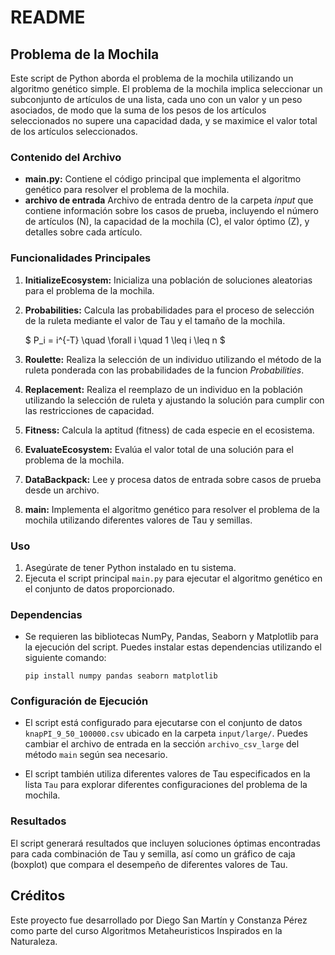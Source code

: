 # README

## Problema de la Mochila

Este script de Python aborda el problema de la mochila utilizando un algoritmo genético simple. El problema de la mochila implica seleccionar un subconjunto de artículos de una lista, cada uno con un valor y un peso asociados, de modo que la suma de los pesos de los artículos seleccionados no supere una capacidad dada, y se maximice el valor total de los artículos seleccionados.

### Contenido del Archivo

- **main.py:** Contiene el código principal que implementa el algoritmo genético para resolver el problema de la mochila.
- **archivo de entrada** Archivo de entrada dentro de la carpeta _input_ que contiene información sobre los casos de prueba, incluyendo el número de artículos (N), la capacidad de la mochila (C), el valor óptimo (Z), y detalles sobre cada artículo.

### Funcionalidades Principales

1. **InitializeEcosystem:** Inicializa una población de soluciones aleatorias para el problema de la mochila.

2. **Probabilities:** Calcula las probabilidades para el proceso de selección de la ruleta mediante el valor de Tau y el tamaño de la mochila.

   $
   P_i = i^{-T} \quad \forall i \quad 1 \leq i \leq n
   $

3. **Roulette:** Realiza la selección de un individuo utilizando el método de la ruleta ponderada con las probabilidades de la funcion _Probabilities_.

4. **Replacement:** Realiza el reemplazo de un individuo en la población utilizando la selección de ruleta y ajustando la solución para cumplir con las restricciones de capacidad.

5. **Fitness:** Calcula la aptitud (fitness) de cada especie en el ecosistema.

6. **EvaluateEcosystem:** Evalúa el valor total de una solución para el problema de la mochila.

7. **DataBackpack:** Lee y procesa datos de entrada sobre casos de prueba desde un archivo.

8. **main:** Implementa el algoritmo genético para resolver el problema de la mochila utilizando diferentes valores de Tau y semillas.

### Uso

1. Asegúrate de tener Python instalado en tu sistema.
2. Ejecuta el script principal `main.py` para ejecutar el algoritmo genético en el conjunto de datos proporcionado.

### Dependencias

- Se requieren las bibliotecas NumPy, Pandas, Seaborn y Matplotlib para la ejecución del script. Puedes instalar estas dependencias utilizando el siguiente comando:

  ```
  pip install numpy pandas seaborn matplotlib
  ```

### Configuración de Ejecución

- El script está configurado para ejecutarse con el conjunto de datos `knapPI_9_50_100000.csv` ubicado en la carpeta `input/large/`. Puedes cambiar el archivo de entrada en la sección `archivo_csv_large` del método `main` según sea necesario.

- El script también utiliza diferentes valores de Tau especificados en la lista `Tau` para explorar diferentes configuraciones del problema de la mochila.

### Resultados

El script generará resultados que incluyen soluciones óptimas encontradas para cada combinación de Tau y semilla, así como un gráfico de caja (boxplot) que compara el desempeño de diferentes valores de Tau.

## Créditos

Este proyecto fue desarrollado por Diego San Martín y Constanza Pérez como parte del curso Algoritmos Metaheuristicos Inspirados en la Naturaleza.
